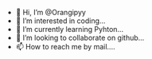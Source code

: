 - 👋 Hi, I’m @Orangipyy
- 👀 I’m interested in coding...
- 🌱 I’m currently learning Pyhton...
- 💞️ I’m looking to collaborate on github...
- 📫 How to reach me by mail.... 

<!---
Orangipyy/Orangipyy is a ✨ special ✨ repository because its `README.md` (this file) appears on your GitHub profile.
You can click the Preview link to take a look at your changes.
--->
